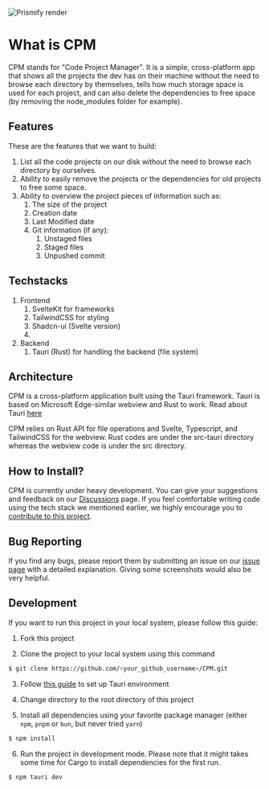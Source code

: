 ![Prismify render](https://github.com/fmgono/CPM/assets/31404706/e084874c-37e9-40fd-979f-0d1f94d4b05c)

# What is CPM

CPM stands for "Code Project Manager". It is a simple, cross-platform app that shows all the projects the dev has on their machine without the need to browse each directory by themselves, tells how much storage space is used for each project, and can also delete the dependencies to free space (by removing the node_modules folder for example).

## Features
These are the features that we want to build:
1. List all the code projects on our disk without the need to browse each directory by ourselves.
2. Ability to easily remove the projects or the dependencies for old projects to free some space.
3. Ability to overview the project pieces of information such as:
    1. The size of the project
    2. Creation date
    3. Last Modified date
    4. Git information (if any):
        1. Unstaged files
        2. Staged files
        3. Unpushed commit
      
## Techstacks
1. Frontend
    1. SvelteKit for frameworks
    2. TailwindCSS for styling
    3. Shadcn-ui (Svelte version)
    4. 
3. Backend
    1. Tauri (Rust) for handling the backend (file system)

## Architecture
CPM is a cross-platform application built using the Tauri framework. Tauri is based on Microsoft Edge-similar webview and Rust to work. Read about Tauri [here](https://tauri.app/)

CPM relies on Rust API for file operations and Svelte, Typescript, and TailwindCSS for the webview. Rust codes are under the src-tauri directory whereas the webview code is under the src directory.
  
## How to Install?
CPM is currently under heavy development. You can give your suggestions and feedback on our [Discussions](https://github.com/fmgono/CPM/discussions/) page. If you feel comfortable writing code using the tech stack we mentioned earlier, we highly encourage you to [contribute to this project](https://xplorer.space/docs/community/Contributing/).


## Bug Reporting

If you find any bugs, please report them by submitting an issue on our [issue page](https://github.com/fmgono/CPM/issues) with a detailed explanation. Giving some screenshots would also be very helpful.

## Development

If you want to run this project in your local system, please follow this guide:

1. Fork this project

2. Clone the project to your local system using this command
```sh
$ git clone https://github.com/<your_github_username>/CPM.git
```

3. Follow [this guide](https://tauri.studio/en/docs/getting-started/intro/#setting-up-your-environment) to set up Tauri environment

4. Change directory to the root directory of this project
5. Install all dependencies using your favorite package manager (either `npm`, `pnpm` or `bun`, but never tried `yarn`)

```sh
$ npm install
```

6. Run the project in development mode. Please note that it might takes some time for Cargo to install dependencies for the first run.

```sh
$ npm tauri dev
```

